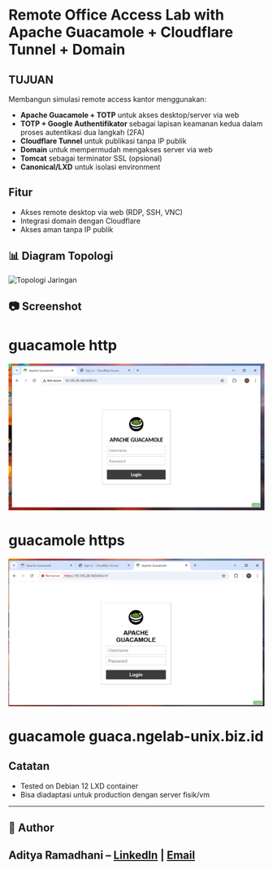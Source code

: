 
# Remote Office Access Lab with Apache Guacamole + Cloudflare Tunnel + Domain

## TUJUAN
Membangun simulasi remote access kantor menggunakan:
- **Apache Guacamole + TOTP** untuk akses desktop/server via web
- **TOTP + Google Authentifikator** sebagai lapisan keamanan kedua dalam proses autentikasi dua langkah (2FA)
- **Cloudflare Tunnel** untuk publikasi tanpa IP publik
- **Domain** untuk mempermudah mengakses server via web
- **Tomcat** sebagai terminator SSL (opsional)
- **Canonical/LXD** untuk isolasi environment

## Fitur
- Akses remote desktop via web (RDP, SSH, VNC)
- Integrasi domain dengan Cloudflare
- Akses aman tanpa IP publik

## 📊 Diagram Topologi
![Topologi Jaringan](diagrams/network-topology.png)

## 📷 Screenshot
# guacamole http 
![Login Page](guacamole_images/guacalab.png)
# guacamole https
![Login Page](guacamole_images/guacahttps.png)
# guacamole guaca.ngelab-unix.biz.id

## Catatan
- Tested on Debian 12 LXD container
- Bisa diadaptasi untuk production dengan server fisik/vm

-------------------------------------------------------------------------------------------------------------
## 👤 Author
Aditya Ramadhani – [LinkedIn](https://linkedin.com/in/username) | [Email](mailto:ramadhaniaditya19@gmail.com)
-------------------------------------------------------------------------------------------------------------
